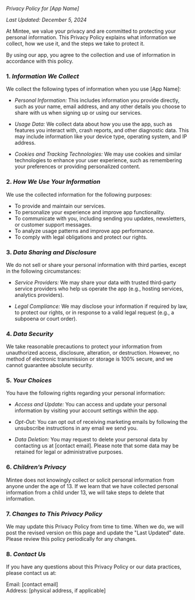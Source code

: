 *Privacy Policy for [App Name]*

*Last Updated: December 5, 2024*

At Mintee, we value your privacy and are committed to protecting your personal information. This Privacy Policy explains what information we collect, how we use it, and the steps we take to protect it.

By using our app, you agree to the collection and use of information in accordance with this policy.

### 1. *Information We Collect*
We collect the following types of information when you use [App Name]:

- *Personal Information:* This includes information you provide directly, such as your name, email address, and any other details you choose to share with us when signing up or using our services.
  
- *Usage Data:* We collect data about how you use the app, such as features you interact with, crash reports, and other diagnostic data. This may include information like your device type, operating system, and IP address.

- *Cookies and Tracking Technologies:* We may use cookies and similar technologies to enhance your user experience, such as remembering your preferences or providing personalized content. 

### 2. *How We Use Your Information*
We use the collected information for the following purposes:

- To provide and maintain our services.
- To personalize your experience and improve app functionality.
- To communicate with you, including sending you updates, newsletters, or customer support messages.
- To analyze usage patterns and improve app performance.
- To comply with legal obligations and protect our rights.

### 3. *Data Sharing and Disclosure*
We do not sell or share your personal information with third parties, except in the following circumstances:

- *Service Providers:* We may share your data with trusted third-party service providers who help us operate the app (e.g., hosting services, analytics providers).
  
- *Legal Compliance:* We may disclose your information if required by law, to protect our rights, or in response to a valid legal request (e.g., a subpoena or court order).

### 4. *Data Security*
We take reasonable precautions to protect your information from unauthorized access, disclosure, alteration, or destruction. However, no method of electronic transmission or storage is 100% secure, and we cannot guarantee absolute security.

### 5. *Your Choices*
You have the following rights regarding your personal information:

- *Access and Update:* You can access and update your personal information by visiting your account settings within the app.
  
- *Opt-Out:* You can opt out of receiving marketing emails by following the unsubscribe instructions in any email we send you.

- *Data Deletion:* You may request to delete your personal data by contacting us at [contact email]. Please note that some data may be retained for legal or administrative purposes.

### 6. *Children’s Privacy*
Mintee does not knowingly collect or solicit personal information from anyone under the age of 13. If we learn that we have collected personal information from a child under 13, we will take steps to delete that information.

### 7. *Changes to This Privacy Policy*
We may update this Privacy Policy from time to time. When we do, we will post the revised version on this page and update the "Last Updated" date. Please review this policy periodically for any changes.

### 8. *Contact Us*
If you have any questions about this Privacy Policy or our data practices, please contact us at:

Email: [contact email]  
Address: [physical address, if applicable]

